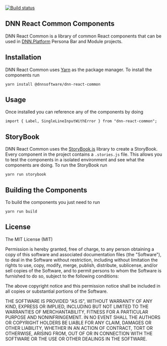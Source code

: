 [![Build status](https://ci.appveyor.com/api/projects/status/er8qc8a7323ctfb1?svg=true)](https://ci.appveyor.com/project/DnnAutomation/dnn-react-common)

## DNN React Common Components
DNN React Common is a library of common React components that can be used in [DNN.Platform](https://github.com/dnnsoftware/Dnn.Platform/) Persona Bar and Module projects.

## Installation
DNN React Common uses [Yarn](https://yarnpkg.com/) as the package manager. To install the components run

```
yarn install @dnnsoftware/dnn-react-common
```
## Usage
Once installed you can reference any of the components by doing
```
import { Label, SingleLineInputWithError } from "dnn-react-common";
```
## StoryBook
DNN React Common uses the [StoryBook.js](https://storybook.js.org/) library to create a StoryBook. Every component in the project contains a ```.stories.js``` file. This allows you to test the components in a isolated environment and see what the components are doing. To run the StoryBook run

```
yarn run storybook
```

## Building the Components
To build the components you just need to run
```
yarn run build
```

## License
 
The MIT License (MIT)

Permission is hereby granted, free of charge, to any person obtaining a copy of this software and associated documentation files (the "Software"), to deal in the Software without restriction, including without limitation the rights to use, copy, modify, merge, publish, distribute, sublicense, and/or sell copies of the Software, and to permit persons to whom the Software is furnished to do so, subject to the following conditions:

The above copyright notice and this permission notice shall be included in all copies or substantial portions of the Software.

THE SOFTWARE IS PROVIDED "AS IS", WITHOUT WARRANTY OF ANY KIND, EXPRESS OR IMPLIED, INCLUDING BUT NOT LIMITED TO THE WARRANTIES OF MERCHANTABILITY, FITNESS FOR A PARTICULAR PURPOSE AND NONINFRINGEMENT. IN NO EVENT SHALL THE AUTHORS OR COPYRIGHT HOLDERS BE LIABLE FOR ANY CLAIM, DAMAGES OR OTHER LIABILITY, WHETHER IN AN ACTION OF CONTRACT, TORT OR OTHERWISE, ARISING FROM, OUT OF OR IN CONNECTION WITH THE SOFTWARE OR THE USE OR OTHER DEALINGS IN THE SOFTWARE.